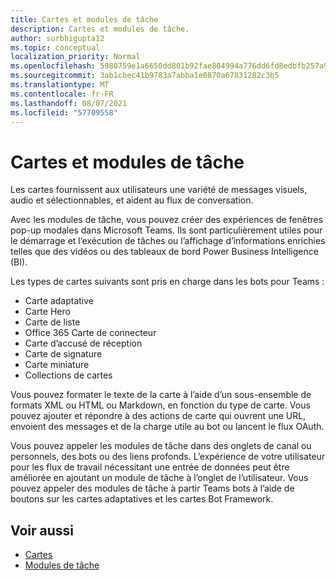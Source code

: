 ```yaml
---
title: Cartes et modules de tâche
description: Cartes et modules de tâche.
author: surbhigupta12
ms.topic: conceptual
localization_priority: Normal
ms.openlocfilehash: 5980759e1a6650dd801b92fae804994a776dd6fd8edbfb257a915f9092d7a1f9
ms.sourcegitcommit: 3ab1cbec41b9783a7abba1e0870a67831282c3b5
ms.translationtype: MT
ms.contentlocale: fr-FR
ms.lasthandoff: 08/07/2021
ms.locfileid: "57709558"
---
```

# <a name="cards-and-task-modules"></a>Cartes et modules de tâche

Les cartes fournissent aux utilisateurs une variété de messages visuels, audio et sélectionnables, et aident au flux de conversation.

Avec les modules de tâche, vous pouvez créer des expériences de fenêtres pop-up modales dans Microsoft Teams. Ils sont particulièrement utiles pour le démarrage et l’exécution de tâches ou l’affichage d’informations enrichies telles que des vidéos ou des tableaux de bord Power Business Intelligence (BI).

Les types de cartes suivants sont pris en charge dans les bots pour Teams :

* Carte adaptative
* Carte Hero
* Carte de liste
* Office 365 Carte de connecteur
* Carte d’accusé de réception
* Carte de signature
* Carte miniature
* Collections de cartes

Vous pouvez formater le texte de la carte à l’aide d’un sous-ensemble de formats XML ou HTML ou Markdown, en fonction du type de carte. Vous pouvez ajouter et répondre à des actions de carte qui ouvrent une URL, envoient des messages et de la charge utile au bot ou lancent le flux OAuth.

Vous pouvez appeler les modules de tâche dans des onglets de canal ou personnels, des bots ou des liens profonds. L’expérience de votre utilisateur pour les flux de travail nécessitant une entrée de données peut être améliorée en ajoutant un module de tâche à l’onglet de l’utilisateur. Vous pouvez appeler des modules de tâche à partir Teams bots à l’aide de boutons sur les cartes adaptatives et les cartes Bot Framework.

## <a name="see-also"></a>Voir aussi

* [Cartes](~/task-modules-and-cards/what-are-cards.md)
* [Modules de tâche](~/task-modules-and-cards/what-are-task-modules.md)
